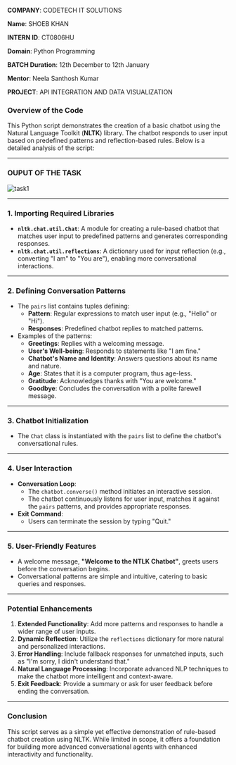 **COMPANY**: CODETECH IT SOLUTIONS

**Name**: SHOEB KHAN

**INTERN ID**: CT0806HU

**Domain**: Python Programming

**BATCH Duration**: 12th December to 12th January

**Mentor**: Neela Santhosh Kumar

**PROJECT**: API INTEGRATION AND DATA VISUALIZATION

###  Overview of the Code

This Python script demonstrates the creation of a basic chatbot using the Natural Language Toolkit (**NLTK**) library. The chatbot responds to user input based on predefined patterns and reflection-based rules. Below is a detailed analysis of the script:

---

### OUPUT OF THE TASK

![task1](https://github.com/user-attachments/assets/d54f5614-b9fd-4723-8b7e-294472feb706)

---

### **1. Importing Required Libraries**
- **`nltk.chat.util.Chat`**: A module for creating a rule-based chatbot that matches user input to predefined patterns and generates corresponding responses.
- **`nltk.chat.util.reflections`**: A dictionary used for input reflection (e.g., converting "I am" to "You are"), enabling more conversational interactions.

---

### **2. Defining Conversation Patterns**
- The `pairs` list contains tuples defining:
  - **Pattern**: Regular expressions to match user input (e.g., "Hello" or "Hi").
  - **Responses**: Predefined chatbot replies to matched patterns.
- Examples of the patterns:
  - **Greetings**: Replies with a welcoming message.
  - **User's Well-being**: Responds to statements like "I am fine."
  - **Chatbot's Name and Identity**: Answers questions about its name and nature.
  - **Age**: States that it is a computer program, thus age-less.
  - **Gratitude**: Acknowledges thanks with "You are welcome."
  - **Goodbye**: Concludes the conversation with a polite farewell message.

---

### **3. Chatbot Initialization**
- The `Chat` class is instantiated with the `pairs` list to define the chatbot's conversational rules.

---

### **4. User Interaction**
- **Conversation Loop**:
  - The `chatbot.converse()` method initiates an interactive session.
  - The chatbot continuously listens for user input, matches it against the `pairs` patterns, and provides appropriate responses.
- **Exit Command**:
  - Users can terminate the session by typing "Quit."

---

### **5. User-Friendly Features**
- A welcome message, **"Welcome to the NTLK Chatbot"**, greets users before the conversation begins.
- Conversational patterns are simple and intuitive, catering to basic queries and responses.

---

### **Potential Enhancements**
1. **Extended Functionality**: Add more patterns and responses to handle a wider range of user inputs.
2. **Dynamic Reflection**: Utilize the `reflections` dictionary for more natural and personalized interactions.
3. **Error Handling**: Include fallback responses for unmatched inputs, such as "I'm sorry, I didn't understand that."
4. **Natural Language Processing**: Incorporate advanced NLP techniques to make the chatbot more intelligent and context-aware.
5. **Exit Feedback**: Provide a summary or ask for user feedback before ending the conversation.

---

### **Conclusion**
This script serves as a simple yet effective demonstration of rule-based chatbot creation using NLTK. While limited in scope, it offers a foundation for building more advanced conversational agents with enhanced interactivity and functionality.
